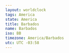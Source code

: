 ```yaml
---
layout: worldclock
tags: America
state: America
title: Barbados
name: Barbados
iso: BB
timezone: America/Barbados
utc: UTC -03:58
---
```


